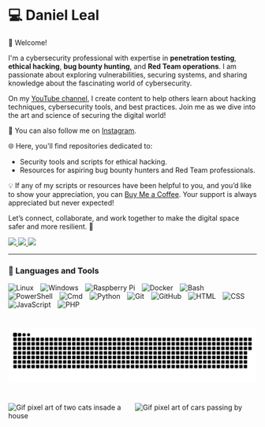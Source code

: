 # 💻 Daniel Leal

👋 Welcome!  

I'm a cybersecurity professional with expertise in **penetration testing**, **ethical hacking**, **bug bounty hunting**, and **Red Team operations**. I am passionate about exploring vulnerabilities, securing systems, and sharing knowledge about the fascinating world of cybersecurity.  

On my [YouTube channel](https://www.youtube.com/@daniell_leall?sub_confirmation=1), I create content to help others learn about hacking techniques, cybersecurity tools, and best practices. Join me as we dive into the art and science of securing the digital world!  

📸 You can also follow me on [Instagram](https://www.instagram.com/daniell.leall/).  

🌐 Here, you'll find repositories dedicated to:  
- Security tools and scripts for ethical hacking.  
- Resources for aspiring bug bounty hunters and Red Team professionals.  

💡 If any of my scripts or resources have been helpful to you, and you’d like to show your appreciation, you can [Buy Me a Coffee](https://Ko-fi.com/daniell_leall). Your support is always appreciated but never expected!  

Let’s connect, collaborate, and work together to make the digital space safer and more resilient. 🚀  

<div> 
  <a href="https://www.youtube.com/@daniell_leall?sub_confirmation=1" target="_blank">
    <img src="https://img.shields.io/badge/YouTube-FF0000?style=for-the-badge&logo=youtube&logoColor=white" target="_blank">
  </a>
  <a href="https://www.instagram.com/daniell.leall/" target="_blank">
    <img src="https://img.shields.io/badge/-Instagram-%23E4405F?style=for-the-badge&logo=instagram&logoColor=white" target="_blank">
  </a>
  <a href="https://www.linkedin.com/in/daniell-leall/" target="_blank">
    <img src="https://img.shields.io/badge/-LinkedIn-%230077B5?style=for-the-badge&logo=linkedin&logoColor=white" target="_blank">
  </a>  
</div>

---

### 🧰 Languages and Tools

<div> 
  <img alt="Linux" title="Linux" width="30px" style="padding-right:10px;" src="https://cdn.jsdelivr.net/gh/devicons/devicon/icons/linux/linux-original.svg" />
  <img alt="Windows" title="Windows" width="30px" style="padding-right:10px;" src="https://www.svgrepo.com/download/382713/windows-applications.svg" />
  <img alt="Raspberry Pi" title="Raspberry Pi" width="30px" style="padding-right:10px;" src="https://www.svgrepo.com/download/354258/raspberry-pi.svg" />
  <img alt="Docker" title="Docker" width="30px" style="padding-right: 10px;" src="https://www.svgrepo.com/download/448221/docker.svg" />
  <img alt="Bash" title="Bash" width="30px" style="padding-right: 10px;" src="https://www.svgrepo.com/download/353478/bash-icon.svg" />
  <img alt="PowerShell" title="PowerShell" width="30px" style="padding-right: 10px;" src="https://www.svgrepo.com/download/373992/powershell.svg" />
  <img alt="Cmd" title="Cmd" width="30px" style="padding-right: 10px;" src="https://www.svgrepo.com/download/143991/command-window.svg" />
  <img alt="Python" title="Python" width="30px" style="padding-right: 10px;" src="https://cdn.jsdelivr.net/gh/devicons/devicon@latest/icons/python/python-original.svg" />
  <img alt="Git" title="Git" width="30px" style="padding-right:10px;" src="https://cdn.jsdelivr.net/gh/devicons/devicon/icons/git/git-original.svg" />
  <img alt="GitHub" title="GitHub" width="30px" style="padding-right:10px;" src="https://cdn.jsdelivr.net/gh/devicons/devicon/icons/github/github-original.svg" />
  <img alt="HTML" title="HTML" width="30px" style="padding-right:10px;" src="https://cdn.jsdelivr.net/gh/devicons/devicon/icons/html5/html5-plain.svg" />
  <img alt="CSS" title="CSS" width="30px" style="padding-right:10px;" src="https://cdn.jsdelivr.net/gh/devicons/devicon/icons/css3/css3-plain.svg" />
  <img alt="JavaScript" title="JavaScript" width="30px" style="padding-right:10px;" src="https://cdn.jsdelivr.net/gh/devicons/devicon/icons/javascript/javascript-plain.svg" />
  <img alt="PHP" title="PHP" width="30px" style="padding-right: 10px;" src="https://cdn.jsdelivr.net/gh/devicons/devicon@latest/icons/php/php-original.svg" />
</div>

#

<div style="margin-top: 20px;">
  <img src="https://raw.githubusercontent.com/maxamin/maxamin/refs/heads/main/assets/github-snake.svg" alt="Snake animation" style="pointer-events: none;" />
</div>

#

<p align="left" style="display: flex; gap: 10px;">
<img src="https://i.pinimg.com/originals/0e/79/8f/0e798f91138755ce7386df586f6feb3b.gif" alt="Gif pixel art of two cats insade a house" style="width: 420px; height: auto;">
<img src="https://i.pinimg.com/originals/9a/17/d1/9a17d1fd9b3854fc1d7bfd24f7a374a2.gif" alt="Gif pixel art of cars passing by" style="width: 420px; height: auto;">
</p>





